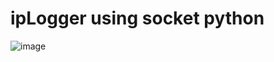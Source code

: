 # ipLogger using socket python
![image](https://user-images.githubusercontent.com/84228488/130319037-b6166675-68cd-4bc6-b95d-44e8e66bb9c6.png)
